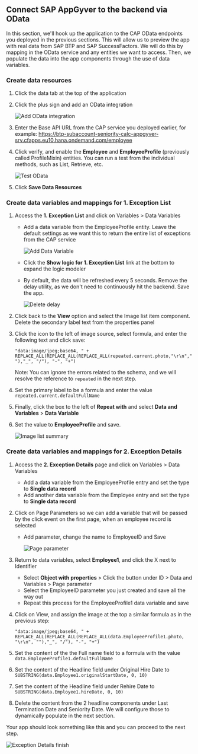 ## Connect SAP AppGyver to the backend via OData

In this section, we'll hook up the application to the CAP OData endpoints you deployed in the previous sections. This will allow us to preview the app with real data from SAP BTP and SAP SuccessFactors. We will do this by mapping in the OData service and any entities we want to access. Then, we populate the data into the app components through the use of data variables.

### Create data resources

1. Click the data tab at the top of the application
1. Click the plus sign and add an OData integration

    ![Add OData integration](./images/1AddOData.png)

1. Enter the Base API URL from the CAP service you deployed earlier, for example: https://btp-subaccount-seniority-calc-appgyver-srv.cfapps.eu10.hana.ondemand.com/employee
1. Click verify, and enable the **Employee** and **EmployeeProfile** (previously called ProfileMixin) entities. You can run a test from the individual methods, such as List, Retrieve, etc.

    ![Test OData](./images/2TestODataEntity.png)

1. Click **Save Data Resources**

### Create data variables and mappings for 1. Exception List

1. Access the **1. Exception List** and click on Variables > Data Variables
    - Add a data variable from the EmployeeProfile entity. Leave the default settings as we want this to return the entire list of exceptions from the CAP service

        ![Add Data Variable](./images/3DataVariables.png)

    - Click the **Show logic for 1. Exception List** link at the bottom to expand the logic modeler
    - By default, the data will be refreshed every 5 seconds. Remove the delay utility, as we don't need to continuously hit the backend. Save the app.

        ![Delete delay](./images/4DataVariableLogic.png)

1. Click back to the **View** option and select the Image list item component. Delete the secondary label text from the properties panel
1. Click the icon to the left of image source, select formula, and enter the following text and click save:

    ```"data:image/jpeg;base64, " + REPLACE_ALL(REPLACE_ALL(REPLACE_ALL(repeated.current.photo,"\r\n",""),"_", "/"), "-", "+")```

    Note: You can ignore the errors related to the schema, and we will resolve the reference to ```repeated``` in the next step.

1. Set the primary label to be a formula and enter the value ```repeated.current.defaultFullName```
1. Finally, click the box to the left of **Repeat with** and select **Data and Variables** > **Data Variable**
1. Set the value to **EmployeeProfile** and save.

    ![Image list summary](./images/5imagelistproperties.png)

### Create data variables and mappings for 2. Exception Details

1. Access the **2. Exception Details** page and click on Variables > Data Variables
    - Add a data variable from the EmployeeProfile entry and set the type to **Single data record**
    - Add another data variable from the Employee entry and set the type to **Single data record**
1. Click on Page Parameters so we can add a variable that will be passed by the click event on the first page, when an employee record is selected
    - Add parameter, change the name to EmployeeID and Save

        ![Page parameter](./images/6PageParameter.png)

1. Return to data variables, select **Employee1**, and click the X next to Identifier
    - Select **Object with properties** > Click the button under ID > Data and Variables > Page parameter
    - Select the EmployeeID parameter you just created and save all the way out
    - Repeat this process for the EmployeeProfile1 data variable and save
1. Click on View, and assign the image at the top a similar formula as in the previous step:

    ```"data:image/jpeg;base64, " + REPLACE_ALL(REPLACE_ALL(REPLACE_ALL(data.EmployeeProfile1.photo, "\r\n", ""),"_", "/"), "-", "+")```

1. Set the content of the the Full name field to a formula with the value ```data.EmployeeProfile1.defaultFullName```
1. Set the content of the Headline field under Original Hire Date to ```SUBSTRING(data.Employee1.originalStartDate, 0, 10)```
1. Set the content of the Headline field under Rehire Date to ```SUBSTRING(data.Employee1.hireDate, 0, 10)```
1. Delete the content from the 2 headline components under Last Termination Date and Seniority Date. We will configure those to dynamically populate in the next section.

Your app should look something like this and you can proceed to the next step.

  ![Exception Details finish](./images/7ExceptionDetailFinish.png)
